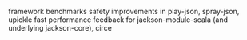 framework benchmarks
safety improvements in play-json, spray-json, upickle
fast performance feedback for jackson-module-scala (and underlying jackson-core), circe  